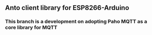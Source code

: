 ## Anto client library for ESP8266-Arduino
### This branch is a development on adopting Paho MQTT as a core library for MQTT
